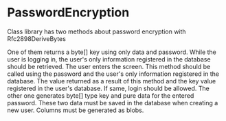 # PasswordEncryption

Class library has two methods about password encryption with Rfc2898DeriveBytes

One of them returns a byte[] key using only data and password. While the user is logging in, the user's only information registered in the database should be retrieved. The user enters the screen. This method should be called using the password and the user's only information registered in the database. The value returned as a result of this method and the key value registered in the user's database. If same, login should be allowed.
The other one generates byte[] type key and pure data for the entered password. These two data must be saved in the database when creating a new user. Columns must be generated as blobs.
        
